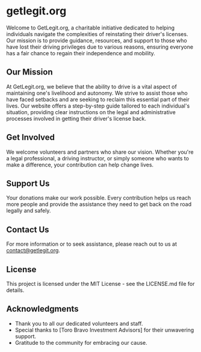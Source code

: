 # getlegit.org
Welcome to GetLegit.org, a charitable initiative dedicated to helping individuals navigate the complexities of reinstating their driver's licenses. Our mission is to provide guidance, resources, and support to those who have lost their driving privileges due to various reasons, ensuring everyone has a fair chance to regain their independence and mobility.
## Our Mission
At GetLegit.org, we believe that the ability to drive is a vital aspect of maintaining one's livelihood and autonomy. We strive to assist those who have faced setbacks and are seeking to reclaim this essential part of their lives.
Our website offers a step-by-step guide tailored to each individual's situation, providing clear instructions on the legal and administrative processes involved in getting their driver's license back.

## Get Involved

We welcome volunteers and partners who share our vision. Whether you're a legal professional, a driving instructor, or simply someone who wants to make a difference, your contribution can help change lives.

## Support Us

Your donations make our work possible. Every contribution helps us reach more people and provide the assistance they need to get back on the road legally and safely.

## Contact Us

For more information or to seek assistance, please reach out to us at contact@getlegit.org.

## License

This project is licensed under the MIT License - see the LICENSE.md file for details.

## Acknowledgments

- Thank you to all our dedicated volunteers and staff.
- Special thanks to [Toro Bravo Investment Advisors] for their unwavering support.
- Gratitude to the community for embracing our cause.








